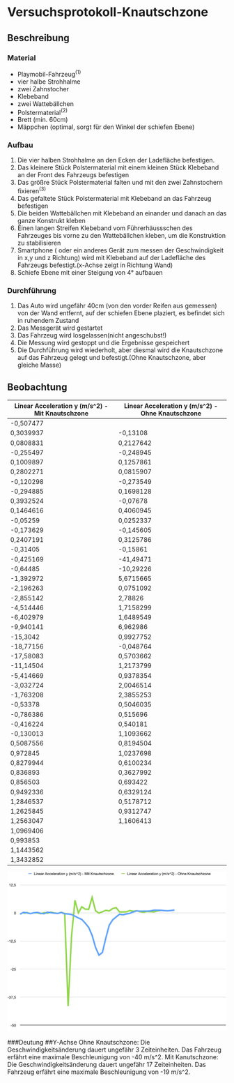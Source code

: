 # Versuchsprotokoll-Knautschzone

## Beschreibung

### Material

- Playmobil-Fahrzeug<sup>(1)</sup>
- vier halbe Strohhalme
- zwei Zahnstocher
- Klebeband
- zwei Wattebällchen
- Polstermaterial<sup>(2)</sup>
- Brett (min. 60cm)
- Mäppchen (optimal, sorgt für den Winkel der schiefen Ebene)

### Aufbau
1. Die vier halben Strohhalme an den Ecken der Ladefläche befestigen.
2. Das kleinere Stück Polstermaterial mit einem kleinen Stück Klebeband an der Front des Fahrzeugs befestigen
3. Das größre Stück Polstermaterial falten und mit den zwei Zahnstochern fixieren<sup>(3)</sup>
4. Das gefaltete Stück Polstermaterial mit Klebeband an das Fahrzeug befestigen
5. Die beiden Wattebällchen mit Klebeband an einander und danach an das ganze Konstrukt kleben
6. Einen langen Streifen Klebeband vom Führerhäussschen des Fahrzeuges bis vorne zu den Wattebällchen kleben, um die Konstruktion zu stabilisieren
7. Smartphone ( oder ein anderes Gerät zum messen der Geschwindigkeit in x,y und z Richtung) wird mit Klebeband auf der Ladefläche des Fahrzeugs befestigt.(x-Achse zeigt in Richtung Wand)
8. Schiefe Ebene mit einer Steigung von 4° aufbauen

### Durchführung

1. Das Auto wird ungefähr 40cm (von den vorder Reifen aus gemessen) von der Wand entfernt, auf der schiefen Ebene plaziert, es befindet sich in ruhendem Zustand
2. Das Messgerät wird gestartet
3. Das Fahrzeug wird losgelassen(nicht angeschubst!)
4. Die Messung wird gestoppt und die Ergebnisse gespeichert
5. Die Durchführung wird wiederholt, aber diesmal wird die Knautschzone auf das Fahrzeug gelegt und befestigt.(Ohne Knautschzone, aber gleiche Masse)

## Beobachtung

|   Linear Acceleration y (m/s^2) - Mit Knautschzone  |   Linear Acceleration y (m/s^2) - Ohne Knautschzone  |
|-----------------------------------------------------|------------------------------------------------------|
|   -0,507477                                         |                                                      |
|   0,3039937                                         |   -0,13108                                           |
|   0,0808831                                         |   0,2127642                                          |
|   -0,255497                                         |   -0,248945                                          |
|   0,1009897                                         |   0,1257861                                          |
|   0,2802271                                         |   0,0815907                                          |
|   -0,120298                                         |   -0,273549                                          |
|   -0,294885                                         |   0,1698128                                          |
|   0,3932524                                         |   -0,07678                                           |
|   0,1464616                                         |   0,4060945                                          |
|   -0,05259                                          |   0,0252337                                          |
|   -0,173629                                         |   -0,145605                                          |
|   0,2407191                                         |   0,3125786                                          |
|   -0,31405                                          |   -0,15861                                           |
|   -0,425169                                         |   -41,49471                                          |
|   -0,64485                                          |   -10,29226                                          |
|   -1,392972                                         |   5,6715665                                          |
|   -2,196263                                         |   0,0751092                                          |
|   -2,855142                                         |   2,78826                                            |
|   -4,514446                                         |   1,7158299                                          |
|   -6,402979                                         |   1,6489549                                          |
|   -9,940141                                         |   6,962986                                           |
|   -15,3042                                          |   0,9927752                                          |
|   -18,77156                                         |   -0,048764                                          |
|   -17,58083                                         |   0,5703662                                          |
|   -11,14504                                         |   1,2173799                                          |
|   -5,414669                                         |   0,9378354                                          |
|   -3,032724                                         |   2,0046514                                          |
|   -1,763208                                         |   2,3855253                                          |
|   -0,53378                                          |   0,5046035                                          |
|   -0,786386                                         |   0,515696                                           |
|   -0,416224                                         |   0,540181                                           |
|   -0,130013                                         |   1,1093662                                          |
|   0,5087556                                         |   0,8194504                                          |
|   0,972845                                          |   1,0237698                                          |
|   0,8279944                                         |   0,6100234                                          |
|   0,836893                                          |   0,3627992                                          |
|   0,856503                                          |   0,693422                                           |
|   0,9492336                                         |   0,6329124                                          |
|   1,2846537                                         |   0,5178712                                          |
|   1,2625845                                         |   0,9312747                                          |
|   1,2563047                                         |   1,1606413                                          |
|   1,0969406                                         |                                                      |
|   0,993853                                          |                                                      |
|   1,1443562                                         |                                                      |
|   1,3432852                                         |                                                      |

![Bild des Vergleichs als Diagramm](https://raw.githubusercontent.com/Die-Gang/Versuch-Knautschzone/main/images/Vergleich-Linear-Acceleration-y.jpg)

###Deutung
##Y-Achse
Ohne Knautschzone: Die Geschwindigkeitsänderung dauert ungefähr 3 Zeiteinheiten. Das Fahrzeug erfährt eine maximale Beschleunigung von -40 m/s^2.
Mit Kanutschzone: Die Geschwindigkeitsänderung dauert ungefähr 17 Zeiteinheiten. Das Fahrzeug erfährt eine maximale Beschleunigung von -19 m/s^2.
